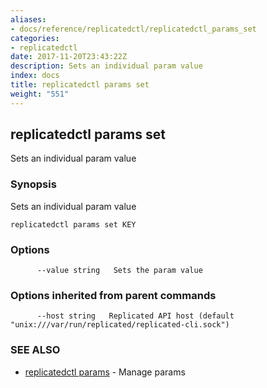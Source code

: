 ```yaml
---
aliases:
- docs/reference/replicatedctl/replicatedctl_params_set
categories:
- replicatedctl
date: 2017-11-20T23:43:22Z
description: Sets an individual param value
index: docs
title: replicatedctl params set
weight: "551"
---
```


## replicatedctl params set

Sets an individual param value

### Synopsis


Sets an individual param value

```
replicatedctl params set KEY
```

### Options

```
      --value string   Sets the param value
```

### Options inherited from parent commands

```
      --host string   Replicated API host (default "unix:///var/run/replicated/replicated-cli.sock")
```

### SEE ALSO
* [replicatedctl params](/api/replicatedctl/replicatedctl_params/)	 - Manage params

